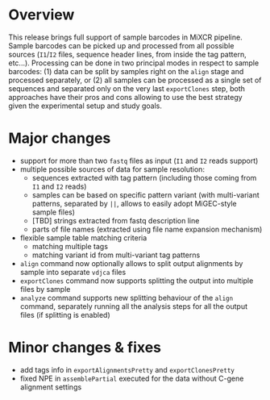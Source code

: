 # Overview

This release brings full support of sample barcodes in MiXCR pipeline. Sample barcodes can be picked up and processed from all possible sources (`I1`/`I2` files, sequence header lines, from inside the tag pattern, etc...). Processing can be done in two principal modes in respect to sample barcodes: (1) data can be split by samples right on the `align` stage and processed separately, or (2) all samples can be processed as a single set of sequences and separated only on the very last `exportClones` step, both approaches have their pros and cons allowing to use the best strategy given the experimental setup and study goals.  

# Major changes

- support for more than two `fastq` files as input (`I1` and `I2` reads support)   
- multiple possible sources of data for sample resolution:
  - sequences extracted with tag pattern (including those coming from `I1` and `I2` reads)
  - samples can be based on specific pattern variant (with multi-variant patterns, separated by `||`, allows to easily adopt MiGEC-style sample files)
  - [TBD] strings extracted from fastq description line
  - parts of file names (extracted using file name expansion mechanism)
- flexible sample table matching criteria
  - matching multiple tags
  - matching variant id from multi-variant tag patterns  
- `align` command now optionally allows to split output alignments by sample into separate `vdjca` files
- `exportClones` command now supports splitting the output into multiple files by sample
- `analyze` command supports new splitting behaviour of the `align` command, separately running all the analysis steps for all the output files (if splitting is enabled)

# Minor changes & fixes

- add tags info in `exportAlignmentsPretty` and `exportClonesPretty`
- fixed NPE in `assemblePartial` executed for the data without C-gene alignment settings
